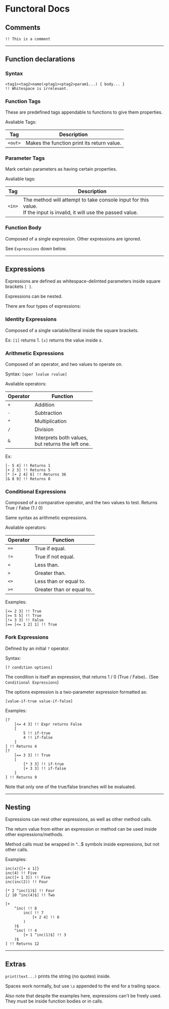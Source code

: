 # Functoral Docs

## Comments

```
!! This is a comment
```

---

## Function declarations

### Syntax
```
<tag1><tag2>name(<ptag1><ptag2>param1...) { body... }
!! Whitespace is irrelevant.
```

### Function Tags

These are predefined tags appendable to functions to give them properties.

Avaliable Tags:

| Tag | Description |
|-|-|
| `<out>` | Makes the function print its return value. |

### Parameter Tags

Mark certain parameters as having certain properties.

Avaliable tags:

| Tag | Description |
|-|-|
| `<in>` | The method will attempt to take console input for this value.<br>If the input is invalid, it will use the passed value. |

### Function Body

Composed of a single expression. Other expressions are ignored.

See `Expressions` down below.

---

## Expressions

Expressions are defined as whitespace-delimted parameters inside square brackets `[ ]`.

Expressions can be nested.

There are four types of expressions:

### Identity Expressions

Composed of a single variable/literal inside the square brackets.

Ex:
`[1]` returns 1. `[x]` returns the value inside x.

### Arithmetic Expressions

Composed of an operator, and two values to operate on.

Syntax: `[oper lvalue rvalue]`

Avaliable operators:

| Operator | Function |
|-|-|
| `+` | Addition |
| `-` | Subtraction |
| `*` | Multiplication |
| `/` | Division |
| `&` | Interprets both values,<br>but returns the left one. |

Ex:
```
[- 5 4] !! Returns 1
[+ 2 3] !! Returns 5
[* [+ 2 4] 6] !! Returns 36
[& 8 9] !! Returns 8
```

### Conditional Expressions

Composed of a comparative operator, and the two values to test. Returns True / False (1 / 0)

Same syntax as arithmetic expressions.

Avaliable operators:

| Operator | Function |
|-|-|
| `==` | True if equal. |
| `!=` | True if not equal. |
| `<` | Less than. |
| `>` | Greater than. |
| `<=` | Less than or equal to. |
| `>=` | Greater than or equal to. |

Examples:

```
[<= 2 3] !! True
[>= 5 5] !! True
[!= 3 3] !! False
[== [<= 1 2] 1] !! True
```

### Fork Expressions

Defined by an initial `?` operator.

Syntax:

`[? condition options]`

The condition is itself an expression, that returns 1 / 0 (True / False).. (See `Conditional Expressions`)

The options expression is a two-parameter expression formatted as:

`[value-if-true value-if-false]`

Examples:
```
[?
	[<= 4 3] !! Expr returns False
	[
		5 !! if-true
		4 !! if-false
	]
] !! Returns 4
[?
	[== 3 3] !! True
	[
		[* 3 3] !! if-true
		[+ 3 3] !! if-false
	]	
] !! Returns 9
```

Note that only one of the true/false branches will be evaluated.

---

## Nesting

Expressions can nest other expressions, as well as other method calls.

The return value from either an expression or method can be used inside other expressions/methods.

Method calls must be wrapped in ^...$ symbols inside expressions, but not other calls.

Examples:
```
inc(x){[+ x 1]}
inc(4) !! Five
inc([+ 1 3]) !! Five 
inc(inc(2)) !! Four

[* 2 ^inc(1)$] !! Four
[/ 10 ^inc(4)$] !! Two

[+ 
	^inc( !! 8
		inc( !! 7
			[+ 2 4] !! 6
		)
	)$ 
	^inc( !! 4
		[+ 1 ^inc(1)$] !! 3
	)$
] !! Returns 12
```

---

## Extras

`print(text...)` prints the string (no quotes) inside.

Spaces work normally, but use `\s` appended to the end for a trailing space.

Also note that despite the examples here, expressions can't be freely used. They must be inside function bodies or in calls.
